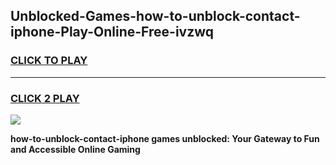 
## Unblocked-Games-how-to-unblock-contact-iphone-Play-Online-Free-ivzwq
<h3>
<a href="https://premium76.site?title=how-to-unblock-contact-iphone&ref=26A">CLICK TO PLAY</a></h3>
<hr>

<h3>
<a href="https://premium76.site?title=how-to-unblock-contact-iphone&ref=26A">CLICK 2 PLAY</a>
  
</h3>

<a href="https://premium76.site?title=how-to-unblock-contact-iphone&ref=26A"><img src="https://clearcache.store/games.png"></a>


**how-to-unblock-contact-iphone games unblocked: Your Gateway to Fun and Accessible Online Gaming**
